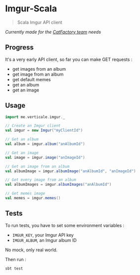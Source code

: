 # Imgur-Scala

> Scala Imgur API client

*Currently made for the [CatFactory team](https://github.com/CatFactoryTeam) needs*

## Progress

It's a very early API client, so far you can make GET requests :
- get images from an album
- get image from an album
- get default memes
- get an album
- get an image

## Usage

```scala
import me.verticale.imgur._

// Create an Imgur client
val imgur = new Imgur("myClientId")

// Get an album
val album = imgur.album("anAlbumId")

// Get an image
val image = imgur.image("anImageId")

// Get an image from an album
val albumImage = imgur.albumImage("anAlbumId", "anImageId")

// Get every image from an album
val albumImages = imgur.albumImages("anAlbumId")

// Get memes image
val memes = imgur.memes()
```

## Tests

To run tests, you have to set some environment variables :

- `IMGUR_KEY`, your Imgur API key
- `IMGUR_ALBUM`, an Imgur album ID

No mock, only real world.

Then run :

`sbt test`
